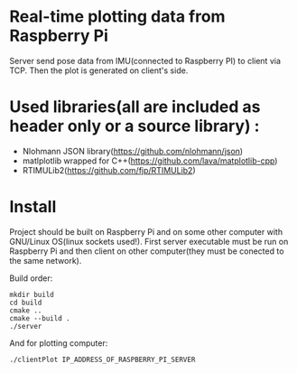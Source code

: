 # Real-time plotting data from Raspberry Pi
Server send pose data from IMU(connected to Raspberry PI) to client via TCP. Then the plot is generated on client's side.

# Used libraries(all are included as header only or a source library) :
 - Nlohmann JSON library(https://github.com/nlohmann/json)
 - matlplotlib wrapped for C++(https://github.com/lava/matplotlib-cpp)
 - RTIMULib2(https://github.com/fjp/RTIMULib2)

# Install
Project should be built on Raspberry Pi and on some other computer with GNU/Linux OS(linux sockets used!).
First server executable must be run on Raspberry Pi and then client on other computer(they must be conected to the same network).

Build order:
```
mkdir build
cd build
cmake ..
cmake --build .
./server
```

And for plotting computer:
```
./clientPlot IP_ADDRESS_OF_RASPBERRY_PI_SERVER
```
